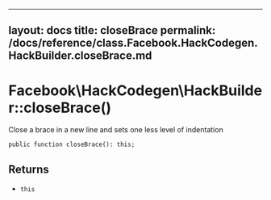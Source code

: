 
***

layout: docs
title: closeBrace
permalink: /docs/reference/class.Facebook.HackCodegen.HackBuilder.closeBrace.md
---







# Facebook\\HackCodegen\\HackBuilder::closeBrace()




Close a brace in a new line and sets one less level of indentation




``` Hack
public function closeBrace(): this;
```




## Returns




- ` this `